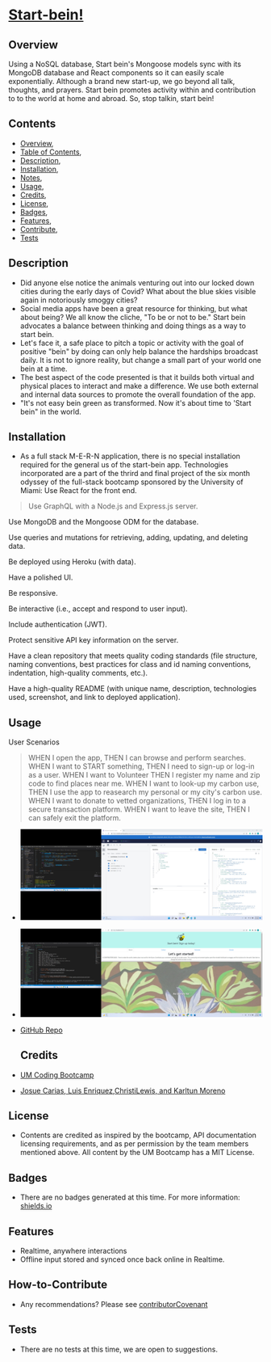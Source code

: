 # [Start-bein!](https://youtu.be/tlxcVjjKCMw)

## Overview
Using a NoSQL database, Start bein's Mongoose models sync with its MongoDB database and React components so it can easily scale exponentially.  Although a brand new start-up, we go beyond all talk, thoughts, and prayers. Start bein promotes activity within and contribution to to the world at home and abroad. So, stop talkin, start bein!

## Contents
  * [Overview](#overview),
  * [Table of Contents](#contents),
  * [Description](#description),
  * [Installation](#installation),
  * [Notes](#notes),
  * [Usage](#usage),
  * [Credits](#credits),
  * [License](#license),
  * [Badges](#badges),
  * [Features](#features),
  * [Contribute](#contribute),
  * [Tests](#tests)

  ## Description
  * Did anyone else notice the animals venturing out into our locked down cities during the early days of Covid? What about the blue skies visible again in notoriously smoggy cities?
  * Social media apps have been a great resource for thinking, but what about being? We all know the cliche, "To be or not to be." Start bein advocates a balance between thinking and doing things as a way to start bein.
  * Let's face it, a safe place to pitch a topic or activity with the goal of positive "bein" by doing can only help balance the hardships broadcast daily.  It is not to ignore reality, but change a small part of your world one bein at a time. 
  * The best aspect of the code presented is that it builds both virtual and physical places to interact and make a difference. We use both external and internal data sources to promote the overall foundation of the app.
  * "It's not easy bein green as transformed.  Now it's about time to 'Start bein" in the world.

  ## Installation
  * As a full stack M-E-R-N application, there is no special installation required for the general us of the start-bein app. Technologies incorporated are a part of the thrird and final project of the six month odyssey of the full-stack bootcamp sponsored by the University of Miami:
  Use React for the front end.

>Use GraphQL with a Node.js and Express.js server.

Use MongoDB and the Mongoose ODM for the database.

Use queries and mutations for retrieving, adding, updating, and deleting data.

Be deployed using Heroku (with data).

Have a polished UI.

Be responsive.

Be interactive (i.e., accept and respond to user input).

Include authentication (JWT).

Protect sensitive API key information on the server.

Have a clean repository that meets quality coding standards (file structure, naming conventions, best practices for class and id naming conventions, indentation, high-quality comments, etc.).

Have a high-quality README (with unique name, description, technologies used, screenshot, and link to deployed application).
>

## Usage

User Scenarios
>WHEN I open the app, 
THEN I can browse and perform searches.
WHEN I want to START something,
THEN I need to sign-up or log-in as a user.
WHEN I want to Volunteer
THEN I register my name and zip code to find places near me.
WHEN I want to look-up my carbon use, 
THEN I use the app to reasearch my personal or my city's carbon use.
WHEN I want to donate to vetted organizations,
THEN I log in to a secure transaction platform.
WHEN I want to leave the site,
THEN I can safely exit the platform. 
>

  * ![Preview Image-backend](./client/src/assets/images/startbein-backend.jpg)
  * ![Preview Image-backend](./client/src/assets/images/startbein-frontend.jpg)

  * [GitHub Repo](https://github.com/ChristiLewis/start-bein)

    ## Credits
  * [UM Coding Bootcamp](https://bootcamp.miami.edu/coding/)
  * [Josue Carias, Luis Enriquez,ChristiLewis, and Karltun Moreno](https://github.com/ChristiLewis/start-bein)

## License
* Contents are credited as inspired by the bootcamp, API documentation licensing requirements, and as per permission by the team members mentioned above. All content by the UM Bootcamp has a MIT License.

## Badges
* There are no badges generated at this time. For more information: [shields.io](https://shields.io/)

## Features
* Realtime, anywhere interactions
* Offline input stored and synced once back online in Realtime.

## How-to-Contribute
* Any recommendations?  Please see [contributorCovenant](https://www.contributor-covenant.org)

## Tests
* There are no tests at this time, we are open to suggestions.
  